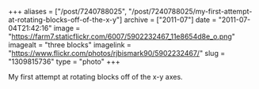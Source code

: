 +++
aliases = ["/post/7240788025", "/post/7240788025/my-first-attempt-at-rotating-blocks-off-of-the-x-y"]
archive = ["2011-07"]
date = "2011-07-04T21:42:16"
image = "https://farm7.staticflickr.com/6007/5902232467_11e8654d8e_o.png"
imagealt = "three blocks"
imagelink = "https://www.flickr.com/photos/rjbismark90/5902232467/"
slug = "1309815736"
type = "photo"
+++

My first attempt at rotating blocks off of the x-y axes.

